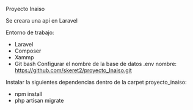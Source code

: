 Proyecto Inaiso

Se creara una api en Laravel

Entorno de trabajo:
- Laravel
- Composer
- Xammp
- Git bash
 Configurar el nombre de la base de datos .env
 nombre: https://github.com/skeret2/proyecto_Inaiso.git
 
Instalar la siguientes dependencias dentro de la carpet proyecto_inaiso:
- npm install
- php artisan migrate
